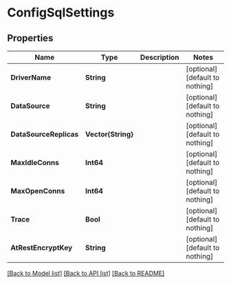 # ConfigSqlSettings


## Properties
Name | Type | Description | Notes
------------ | ------------- | ------------- | -------------
**DriverName** | **String** |  | [optional] [default to nothing]
**DataSource** | **String** |  | [optional] [default to nothing]
**DataSourceReplicas** | **Vector{String}** |  | [optional] [default to nothing]
**MaxIdleConns** | **Int64** |  | [optional] [default to nothing]
**MaxOpenConns** | **Int64** |  | [optional] [default to nothing]
**Trace** | **Bool** |  | [optional] [default to nothing]
**AtRestEncryptKey** | **String** |  | [optional] [default to nothing]


[[Back to Model list]](../README.md#models) [[Back to API list]](../README.md#api-endpoints) [[Back to README]](../README.md)



